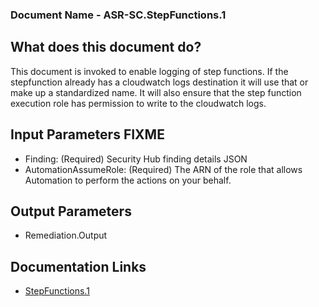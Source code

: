 ### Document Name - ASR-SC.StepFunctions.1

## What does this document do?
This document is invoked to enable logging of step functions.  If the stepfunction already has a cloudwatch logs destination
it will use that or make up a standardized name.   It will also ensure that the step function execution role has permission
to write to the cloudwatch logs.

## Input Parameters  FIXME
* Finding: (Required) Security Hub finding details JSON
* AutomationAssumeRole: (Required) The ARN of the role that allows Automation to perform the actions on your behalf.

## Output Parameters
* Remediation.Output

## Documentation Links
* [StepFunctions.1](https://docs.aws.amazon.com/console/securityhub/StepFunctions.1/remediation)
